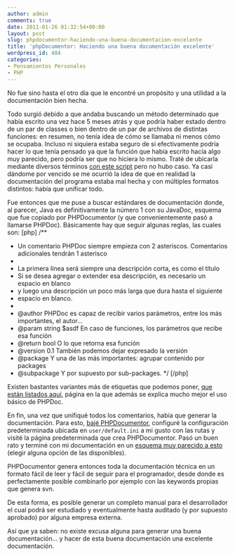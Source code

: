 ```yaml
---
author: admin
comments: true
date: 2011-01-26 01:32:54+00:00
layout: post
slug: phpdocumentor-haciendo-una-buena-documentacion-excelente
title: 'phpDocumentor: Haciendo una buena documentación excelente'
wordpress_id: 484
categories:
- Pensamientos Personales
- PHP
---
```


No fue sino hasta el otro día que le encontré un propósito y una utilidad a la documentación bien hecha. 

Todo surgió debido a que andaba buscando un método determinado que había escrito una vez hace 5 meses atrás y que podría haber estado dentro de un par de classes o bien dentro de un par de archivos de distintas funciones: en resumen, no tenía idea de cómo se llamaba ni menos cómo se ocupaba. Incluso ni siquiera estaba seguro de si efectivamente podría hacer lo que tenía pensado ya que la función que había escrito hacía algo muy parecido, pero podría ser que no hiciera lo mismo. Traté de ubicarla mediante diversos términos [con este script](http://blog.unreal4u.com/2011/01/buscando-en-linux-hecho-facil/) pero no hubo caso. Ya casi dándome por vencido se me ocurrió la idea de que en realidad la documentación del programa estaba mal hecha y con múltiples formatos distintos: había que unificar todo.
<!-- more -->
Fue entonces que me puse a buscar estándares de documentación donde, al parecer, Java es definitivamente la número 1 con su JavaDoc, esquema que fue copiado por PHPDocumentor (y que convenientemente pasó a llamarse PHPDoc). Básicamente hay que seguir algunas reglas, las cuales son: 
[php]
/**
 * Un comentario PHPDoc siempre empieza con 2 asteriscos. Comentarios adicionales tendrán 1 asterisco
 * 
 * La primera línea será siempre una descripción corta, es como el título
 * Si se desea agregar o extender esa descripción, es necesario un espacio en blanco
 * y luego una descripción un poco más larga que dura hasta el siguiente
 * espacio en blanco.
 * 
 * @author PHPDoc es capaz de recibir varios parámetros, entre los más importantes, el autor...
 * @param string $asdf En caso de funciones, los parámetros que recibe esa función
 * @return bool O lo que retorna esa función
 * @version 0.1 También podemos dejar expresado la versión
 * @package Y una de las más importantes: agrupar contenido por packages
 * @subpackage Y por supuesto por sub-packages.
 */
[/php]

Existen bastantes variantes más de etiquetas que podemos poner, [que están listados aquí](http://en.wikipedia.org/wiki/PHPDoc#Tags), página en la que además se explica mucho mejor el uso básico de PHPDoc.

En fin, una vez que unifiqué todos los comentarios, había que generar la documentación. Para esto, [bajé PHPDocumentor](http://sourceforge.net/projects/phpdocu/files/), configuré la configuración predeterminada ubicada en `user/default.ini` a mi gusto con las rutas y visité la página predeterminada que crea PHPDocumentor. Pasó un buen rato y terminé con mi documentación en un [esquema muy parecido a esto](http://manual.phpdoc.org/) (elegir alguna opción de las disponibles).

PHPDocumentor genera entonces toda la documentación técnica en un formato fácil de leer y fácil de seguir para el programador, desde donde es perfectamente posible combinarlo por ejemplo con las keywords propias que genera svn. 

De esta forma, es posible generar un completo manual para el desarrollador el cual podrá ser estudiado y eventualmente hasta auditado (y por supuesto aprobado) por alguna empresa externa.

Así que ya saben: no existe excusa alguna para generar una buena documentación... y hacer de esta buena documentación una excelente documentación.
